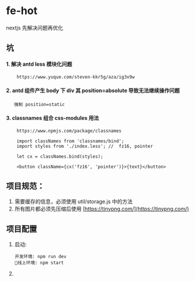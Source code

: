 # fe-hot

nextjs 先解决问题再优化

## 坑

#### 1. 解决 antd less 模块化问题

        https://www.yuque.com/steven-kkr5g/aza/ig3x9w

#### 2. antd 组件产生 body 下 div 其 position=absolute 导致无法继续操作问题

       强制 position=static

#### 3. classnames 组合 css-modules 用法

        https://www.npmjs.com/package/classnames

        import classNames from 'classnames/bind';
        import styles from './index.less'; //  fz16, pointer

        let cx = classNames.bind(styles);

        <button className={cx('fz16', 'pointer')}>{text}</button>

## 项目规范：

1. 需要缓存的信息，必须使用 util/storage.js 中的方法
2. 所有图片都必须先压缩后使用 [https://tinypng.com/](https://tinypng.com/)

## 项目配置

1.  启动:

        开发环境: npm run dev
        线上环境: npm start

2.
